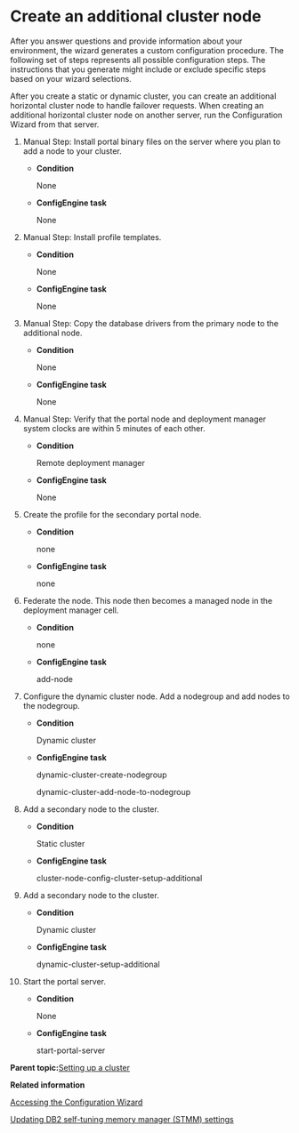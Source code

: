 # Create an additional cluster node 

After you answer questions and provide information about your environment, the wizard generates a custom configuration procedure. The following set of steps represents all possible configuration steps. The instructions that you generate might include or exclude specific steps based on your wizard selections.

After you create a static or dynamic cluster, you can create an additional horizontal cluster node to handle failover requests. When creating an additional horizontal cluster node on another server, run the Configuration Wizard from that server.

1.  Manual Step: Install portal binary files on the server where you plan to add a node to your cluster.

    -   **Condition**

        None

    -   **ConfigEngine task**

        None

2.  Manual Step: Install profile templates.

    -   **Condition**

        None

    -   **ConfigEngine task**

        None

3.  Manual Step: Copy the database drivers from the primary node to the additional node.

    -   **Condition**

        None

    -   **ConfigEngine task**

        None

4.  Manual Step: Verify that the portal node and deployment manager system clocks are within 5 minutes of each other.

    -   **Condition**

        Remote deployment manager

    -   **ConfigEngine task**

        None

5.  Create the profile for the secondary portal node.

    -   **Condition**

        none

    -   **ConfigEngine task**

        none

6.  Federate the node. This node then becomes a managed node in the deployment manager cell.

    -   **Condition**

        none

    -   **ConfigEngine task**

        add-node

7.  Configure the dynamic cluster node. Add a nodegroup and add nodes to the nodegroup.

    -   **Condition**

        Dynamic cluster

    -   **ConfigEngine task**

        dynamic-cluster-create-nodegroup

        dynamic-cluster-add-node-to-nodegroup

8.  Add a secondary node to the cluster.

    -   **Condition**

        Static cluster

    -   **ConfigEngine task**

        cluster-node-config-cluster-setup-additional

9.  Add a secondary node to the cluster.

    -   **Condition**

        Dynamic cluster

    -   **ConfigEngine task**

        dynamic-cluster-setup-additional

10. Start the portal server.

    -   **Condition**

        None

    -   **ConfigEngine task**

        start-portal-server


**Parent topic:**[Setting up a cluster ](../config/config_cluster.md)

**Related information**  


[Accessing the Configuration Wizard ](../config/cw_run.md)

[Updating DB2 self-tuning memory manager \(STMM\) settings ](../migrate/mig_t_post_db2_stmm.md)


